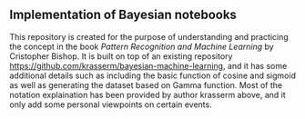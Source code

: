 ## Implementation of Bayesian notebooks
This repository is created for the purpose of understanding and practicing the concept in the book *Pattern Recognition and Machine Learning* by Cristopher Bishop.
It is built on top of an existing repository https://github.com/krasserm/bayesian-machine-learning, and it has some additional details such as including the basic function of
cosine and sigmoid as well as generating the dataset based on Gamma function. Most of the notation explaination has been provided by author krasserm above, and it only add some 
personal viewpoints on certain events. 
